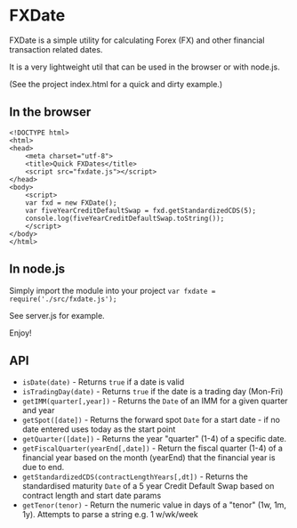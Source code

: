 FXDate
======

FXDate is a simple utility for calculating Forex (FX) and other financial transaction related dates.

It is a very lightweight util that can be used in the browser or with node.js.

(See the project index.html for a quick and dirty example.)

In the browser
--------------

	<!DOCTYPE html>
	<html>
	<head>
		<meta charset="utf-8">
		<title>Quick FXDates</title>
		<script src="fxdate.js"></script>
	</head>
	<body>
		<script>
		var fxd = new FXDate();
		var fiveYearCreditDefaultSwap = fxd.getStandardizedCDS(5);
		console.log(fiveYearCreditDefaultSwap.toString());
		</script>
	</body>
	</html>

In node.js
----------
Simply import the module into your project `var fxdate = require('./src/fxdate.js');`

See server.js for example.

Enjoy!

API
---

* `isDate(date)` - Returns `true` if a date is valid
* `isTradingDay(date)` - Returns `true` if the date is a trading day (Mon-Fri)
* `getIMM(quarter[,year])` - Returns the `Date` of an IMM for a given quarter and year
* `getSpot([date])` - Returns the forward spot `Date` for a start date - if no date entered uses today as the start point
* `getQuarter([date])` - Returns the year "quarter" (1-4) of a specific date.
* `getFiscalQuarter(yearEnd[,date])` - Return the fiscal quarter (1-4) of a financial year based on the month (yearEnd) that the financial year is due to end.
* `getStandardizedCDS(contractLengthYears[,dt])` - Returns the standardised maturity `Date` of a 5 year Credit Default Swap based on contract length and start date params
* `getTenor(tenor)` - Return the numeric value in days of a "tenor" (1w, 1m, 1y). Attempts to parse a string e.g. 1 w/wk/week